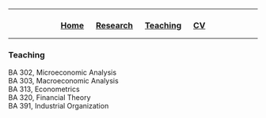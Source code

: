 <hr>
  <h3> 
      <p align="center"> 
          <a href="https://ccbautista.github.io/">Home</a> &emsp;
          <a href="https://ccbautista.github.io/research">Research</a> &emsp; 
          <a href="https://ccbautista.github.io/teaching">Teaching</a> &emsp; 
          <a href="https://drive.google.com/file/d/1Iopc_TrXDKz79ofbDGWxYiX8aaP9EgEH/view">CV</a>
      </p>
  </h3>
<hr>
   
<h3> 
    Teaching
</h3>

BA 302, Microeconomic Analysis <br>
BA 303, Macroeconomic Analysis <br>
BA 313, Econometrics <br>
BA 320, Financial Theory <br>
BA 391, Industrial Organization <br>

<!--- Add the links to the classes above using html or markdown. For markdown, the syntax is [insert texxt here](insert url here), where you change the text in the () and [] while retaining [] and (). ---!>
